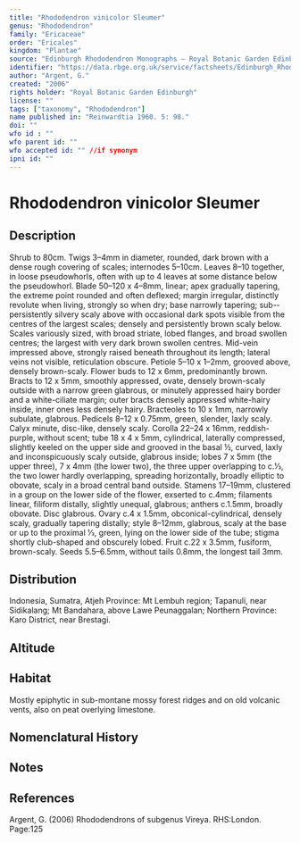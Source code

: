 ```yaml
---
title: "Rhododendron vinicolor Sleumer"
genus: "Rhododendron"
family: "Ericaceae"
order: "Ericales"
kingdom: "Plantae"
source: "Edinburgh Rhododendron Monographs – Royal Botanic Garden Edinburgh"
identifier: "https://data.rbge.org.uk/service/factsheets/Edinburgh_Rhododendron_Monographs.xhtml"
author: "Argent, G."
created: "2006"
rights holder: "Royal Botanic Garden Edinburgh"
license: ""
tags: ["taxonomy", "Rhododendron"]
name published in: "Reinwardtia 1960. 5: 98."
doi: ""
wfo id : ""
wfo parent id: ""
wfo accepted id: "" //if synonym                      
ipni id: ""
---
```


                       

# Rhododendron vinicolor Sleumer

## Description
Shrub to 80cm. Twigs 3–4mm in diameter, rounded, dark brown with a dense rough covering of scales; internodes 5–10cm. Leaves 8–10 together, in loose pseudo­whorls, often with up to 4 leaves at some distance below the pseudowhorl. Blade 50–120 x 4–8mm, linear; apex gradually tapering, the extreme point rounded and often deflexed; margin irregular, distinctly revolute when living, strongly so when dry; base narrowly tapering; sub-­persistently silvery scaly above with occasional dark spots visible from the centres of the largest scales; densely and persistently brown scaly below. Scales variously sized, with broad striate, lobed flanges, and broad swollen centres; the largest with very dark brown swollen centres. Mid-vein impressed above, strongly raised beneath throughout its length; lateral veins not visible, reticulation obscure. Petiole 5–10 x 1–2mm, grooved above, densely brown-scaly. Flower buds to 12 x 6mm, predominantly brown. Bracts to 12 x 5mm, smoothly appressed, ovate, densely brown-scaly outside with a narrow green glabrous, or minutely appressed hairy border and a white-ciliate margin; outer bracts densely appressed white-hairy inside, inner ones less densely hairy. Bracteoles to 10 x 1mm, narrowly subulate, glabrous. Pedicels 8–12 x 0.75mm, green, slender, laxly scaly. Calyx minute, disc-like, densely scaly. Corolla 22–24 x 16mm, reddish-purple, without scent; tube 18 x 4 x 5mm, cylindrical, laterally compressed, slightly keeled on the upper side and grooved in the basal ½, curved, laxly and inconspicuously scaly outside, glabrous inside; lobes 7 x 5mm (the upper three), 7 x 4mm (the lower two), the three upper overlapping to c.1⁄3, the two lower hardly overlapping, spreading horizontally, broadly elliptic to obovate, scaly in a broad central band outside. Stamens 17–19mm, clustered in a group on the lower side of the flower, exserted to c.4mm; filaments linear, filiform distally, slightly unequal, glabrous; anthers c.1.5mm, broadly obovate. Disc glabrous. Ovary c.4 x 1.5mm, obconical-cylindrical, densely scaly, gradually tapering distally; style 8–12mm, glabrous, scaly at the base or up to the proximal 1⁄3, green, lying on the lower side of the tube; stigma shortly club-shaped and obscurely lobed. Fruit c.22 x 3.5mm, fusiform, brown-scaly. Seeds 5.5–6.5mm, without tails 0.8mm, the longest tail 3mm.

## Distribution
Indonesia, Sumatra, Atjeh Province: Mt Lembuh region; Tapanuli, near Sidikalang; Mt Bandahara, above Lawe Peunaggalan; Northern Province: Karo District, near Brestagi.

## Altitude


## Habitat
Mostly epiphytic in sub-montane mossy forest ridges and on old volcanic vents, also on peat overlying limestone.

## Nomenclatural History

                       
## Notes


## References

Argent, G. (2006) Rhododendrons of subgenus Vireya. RHS:London. Page:125
